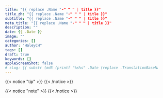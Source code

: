 ```yaml
---
title: "{{ replace .Name "-" " " | title }}"
title_zh: "{{ replace .Name "-" " " | title }}"
subtitle: "{{ replace .Name "-" " " | title }}"
meta_title: "{{ replace .Name "-" " " | title }}"
description: ""
date: {{ .Date }}
image: ""
categories: []
author: "HaleyCH"
tags: []
draft: true
keywords: []
appleScreenShot: false
# slug: {{ substr (md5 (printf "%s%s" .Date (replace .TranslationBaseName "-" " " | title))) 4 8 }}
---
```


{{< notice "tip" >}}
{{< /notice >}}

{{< notice "note" >}}
{{< /notice >}}